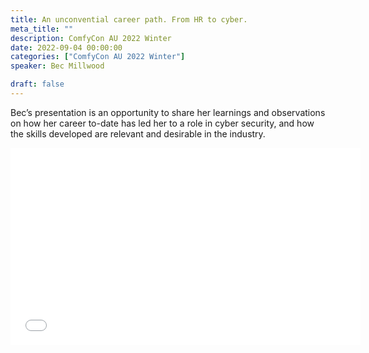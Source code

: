 ```yaml
---
title: An unconvential career path. From HR to cyber.
meta_title: ""
description: ComfyCon AU 2022 Winter
date: 2022-09-04 00:00:00
categories: ["ComfyCon AU 2022 Winter"]
speaker: Bec Millwood

draft: false
---
```

Bec’s presentation is an opportunity to share her learnings and observations on how her career to-date has led her to a role in cyber security, and how the skills developed are relevant and desirable in the industry.

<iframe width="560" height="315" src="None" title="YouTube video player" frameborder="0" allow="accelerometer; autoplay; clipboard-write; encrypted-media; gyroscope; picture-in-picture; web-share" allowfullscreen></iframe>